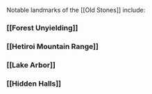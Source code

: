 Notable landmarks of the [[Old Stones]] include:

### [[Forest Unyielding]]

### [[Hetiroi Mountain Range]]

### [[Lake Arbor]]

### [[Hidden Halls]]